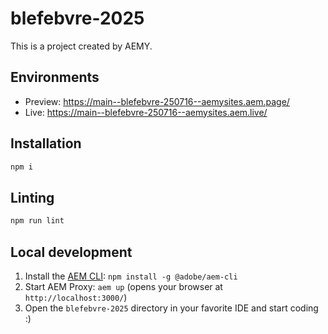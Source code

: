 # blefebvre-2025

This is a project created by AEMY.

## Environments

- Preview: https://main--blefebvre-250716--aemysites.aem.page/
- Live: https://main--blefebvre-250716--aemysites.aem.live/

## Installation

```sh
npm i
```

## Linting

```sh
npm run lint
```

## Local development

1. Install the [AEM CLI](https://github.com/adobe/helix-cli): `npm install -g @adobe/aem-cli`
1. Start AEM Proxy: `aem up` (opens your browser at `http://localhost:3000/`)
1. Open the `blefebvre-2025` directory in your favorite IDE and start coding :)
